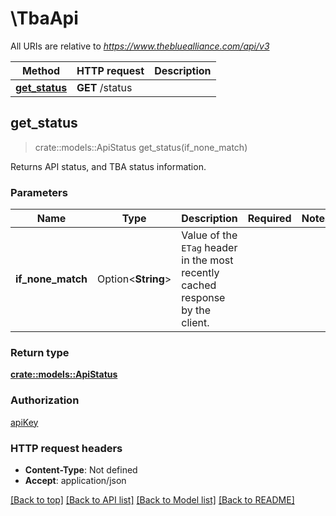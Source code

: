 # \TbaApi

All URIs are relative to *https://www.thebluealliance.com/api/v3*

Method | HTTP request | Description
------------- | ------------- | -------------
[**get_status**](TbaApi.md#get_status) | **GET** /status | 



## get_status

> crate::models::ApiStatus get_status(if_none_match)


Returns API status, and TBA status information.

### Parameters


Name | Type | Description  | Required | Notes
------------- | ------------- | ------------- | ------------- | -------------
**if_none_match** | Option<**String**> | Value of the `ETag` header in the most recently cached response by the client. |  |

### Return type

[**crate::models::ApiStatus**](API_Status.md)

### Authorization

[apiKey](../README.md#apiKey)

### HTTP request headers

- **Content-Type**: Not defined
- **Accept**: application/json

[[Back to top]](#) [[Back to API list]](../README.md#documentation-for-api-endpoints) [[Back to Model list]](../README.md#documentation-for-models) [[Back to README]](../README.md)

